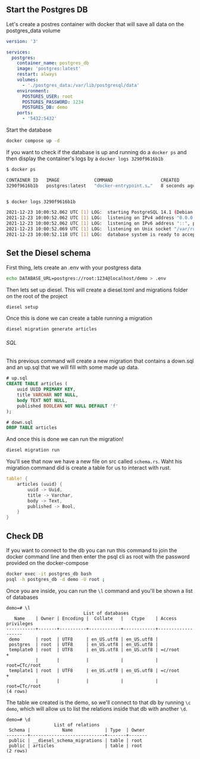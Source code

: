 ## Start the Postgres DB
Let's create a postres container with docker that will save all data on the postgres_data volume
```yml
version: '3'

services:
  postgres:
    container_name: postgres_db
    image: 'postgres:latest'
    restart: always
    volumes:
      - './postgres_data:/var/lib/postgresql/data'
    environment:
      POSTGRES_USER: root
      POSTGRES_PASSWORD: 1234
      POSTGRES_DB: demo
    ports:
      - '5432:5432'
```

Start the database 
```sh
docker compose up -d
```

If you want to check if the database is up and running do a `docker ps` and then display the container's logs by a `docker logs 3290f9616b1b`
```sh
$ docker ps

CONTAINER ID   IMAGE             COMMAND                  CREATED         STATUS         PORTS                    NAMES
3290f9616b1b   postgres:latest   "docker-entrypoint.s…"   8 seconds ago   Up 6 seconds   0.0.0.0:5432->5432/tcp   postgres_db


$ docker logs 3290f9616b1b

2021-12-23 10:00:52.062 UTC [1] LOG:  starting PostgreSQL 14.1 (Debian 14.1-1.pgdg110+1) on x86_64-pc-linux-gnu, compiled by gcc (Debian 10.2.1-6) 10.2.1 20210110, 64-bit
2021-12-23 10:00:52.062 UTC [1] LOG:  listening on IPv4 address "0.0.0.0", port 5432
2021-12-23 10:00:52.062 UTC [1] LOG:  listening on IPv6 address "::", port 5432
2021-12-23 10:00:52.069 UTC [1] LOG:  listening on Unix socket "/var/run/postgresql/.s.PGSQL.5432"
2021-12-23 10:00:52.118 UTC [1] LOG:  database system is ready to accept connections
```

## Set the Diesel schema
First thing, lets create an .env with your postgress data
```sh
echo DATABASE_URL=postgres://root:1234@localhost/demo > .env
```

Then lets set up diesel. This will create a diesel.toml and migrations folder on the root of the project

```sh
diesel setup
```

Once this is done we can create a table running a migration
```sh
diesel migration generate articles
```

###### SQL
This previous command will create a new migration that contains a down.sql and an up.sql that we will fill with some made up data.
```sql
# up.sql
CREATE TABLE articles (
    uuid UUID PRIMARY KEY,
    title VARCHAR NOT NULL,
    body TEXT NOT NULL,
    published BOOLEAN NOT NULL DEFAULT 'f'
);
```
```sql
# down.sql
DROP TABLE articles
```

And once this is done we can run the migration!
```sh
diesel migration run
```
You'll see that now we have a new file on src called `schema.rs`. Waht his migration command did is create a table for us to interact with rust.

```rust
table! {
    articles (uuid) {
        uuid -> Uuid,
        title -> Varchar,
        body -> Text,
        published -> Bool,
    }
}
```

## Check DB
If you want to connect to the db you can run this command to join the docker
command line and then enter the psql cli as root with the password provided on the docker-compose

```sh
docker exec -it postgres_db bash
psql -h postgres_db -d demo -U root ;
```
Once you are inside, you can run the `\l` command and you'll be shown a list of databases
```
demo=# \l
                             List of databases
   Name    | Owner | Encoding |  Collate   |   Ctype    | Access privileges 
-----------+-------+----------+------------+------------+-------------------
 demo      | root  | UTF8     | en_US.utf8 | en_US.utf8 | 
 postgres  | root  | UTF8     | en_US.utf8 | en_US.utf8 | 
 template0 | root  | UTF8     | en_US.utf8 | en_US.utf8 | =c/root          +
           |       |          |            |            | root=CTc/root
 template1 | root  | UTF8     | en_US.utf8 | en_US.utf8 | =c/root          +
           |       |          |            |            | root=CTc/root
(4 rows)
```
The table we created is the demo, so we'll connect to that db by running `\c demo`, which will allow us to list the relations inside that db with another `\d`.
```
demo=# \d
                  List of relations
 Schema |            Name            | Type  | Owner 
--------+----------------------------+-------+-------
 public | __diesel_schema_migrations | table | root
 public | articles                   | table | root
(2 rows)
```
